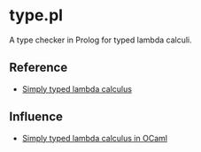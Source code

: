 # type.pl
A type checker in Prolog for typed lambda calculi.

## Reference

- [Simply typed lambda calculus](https://en.wikipedia.org/wiki/Simply_typed_lambda_calculus)

## Influence

- [Simply typed lambda calculus in OCaml](https://www.youtube.com/watch?v=E3BjV-Y6jlk)
